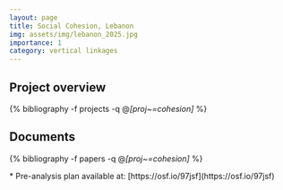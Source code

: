 ```yaml
---
layout: page
title: Social Cohesion, Lebanon
img: assets/img/lebanon_2025.jpg
importance: 1
category: vertical linkages
---
```


## Project overview

<div class="publications">

  {% bibliography -f projects -q @*[proj~=cohesion]* %}

</div>

## Documents

<div class="publications">

  {% bibliography -f papers -q @*[proj~=cohesion]* %}

</div>
* Pre-analysis plan available at: [https://osf.io/97jsf](https://osf.io/97jsf) 


